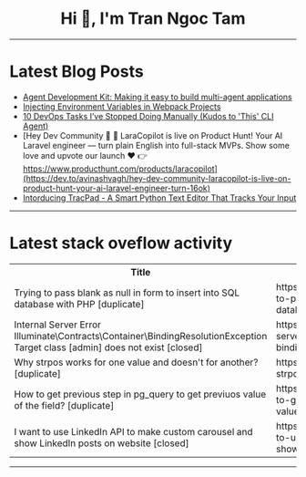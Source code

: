 <h1 align="center">Hi 👋, I'm Tran Ngoc Tam</h1>

---

# Latest Blog Posts 
<!-- BLOG-POST-LIST:START -->
- [Agent Development Kit: Making it easy to build multi-agent applications](https://dev.to/googleai/agent-development-kit-making-it-easy-to-build-multi-agent-applications-4594)
- [Injecting Environment Variables in Webpack Projects](https://dev.to/lovestaco/injecting-environment-variables-in-webpack-projects-2p2f)
- [10 DevOps Tasks I’ve Stopped Doing Manually &lpar;Kudos to &#39;This&#39; CLI Agent&rpar;](https://dev.to/forgecode/10-devops-tasks-ive-stopped-doing-manually-kudos-to-this-cli-agent-1gc4)
- [Hey Dev Community 👋 🚀 LaraCopilot is live on Product Hunt! Your AI Laravel engineer — turn plain English into full-stack MVPs. Show some love and upvote our launch ❤️ 👉 https://www.producthunt.com/products/laracopilot](https://dev.to/avinashvagh/hey-dev-community-laracopilot-is-live-on-product-hunt-your-ai-laravel-engineer-turn-16ok)
- [Intorducing TracPad - A Smart Python Text Editor That Tracks Your Input](https://dev.to/zeroclick9039/intorducing-tracpad-a-smart-python-text-editor-that-tracks-your-input-2c55)
<!-- BLOG-POST-LIST:END -->

---

# Latest stack oveflow activity
<table>
  <tr><th>Title</th><th>Link</th></tr>
  <!-- STACKOVERFLOW:START --><tr><td>Trying to pass blank as null in form to insert into SQL database with PHP [duplicate]</td><td>https://stackoverflow.com/questions/79718921/trying-to-pass-blank-as-null-in-form-to-insert-into-sql-database-with-php</td></tr><tr><td>Internal Server Error Illuminate\Contracts\Container\BindingResolutionException Target class [admin] does not exist [closed]</td><td>https://stackoverflow.com/questions/79718913/internal-server-error-illuminate-contracts-container-bindingresolutionexception</td></tr><tr><td>Why strpos works for one value and doesn&#39;t for another? [duplicate]</td><td>https://stackoverflow.com/questions/79718809/why-strpos-works-for-one-value-and-doesnt-for-another</td></tr><tr><td>How to get previous step in pg_query to get previuos value of the field? [duplicate]</td><td>https://stackoverflow.com/questions/79718692/how-to-get-previous-step-in-pg-query-to-get-previuos-value-of-the-field</td></tr><tr><td>I want to use LinkedIn API to make custom carousel and show LinkedIn posts on website [closed]</td><td>https://stackoverflow.com/questions/79718492/i-want-to-use-linkedin-api-to-make-custom-carousel-and-show-linkedin-posts-on-we</td></tr><!-- STACKOVERFLOW:END -->
</table>

---


